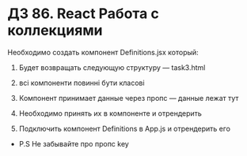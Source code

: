# ДЗ 86. React Работа с коллекциями

Необходимо создать компонент Definitions.jsx который:

1. Будет возвращать следующую структуру — task3.html

2. всі компоненти повинні бути класові

3. Компонент принимает данные через пропс — данные лежат тут

4. Необходимо принять их в компоненте и отрендерить

5. Подключить компонент Definitions в App.js и отрендерить его

- P.S Не забывайте про пропс key
